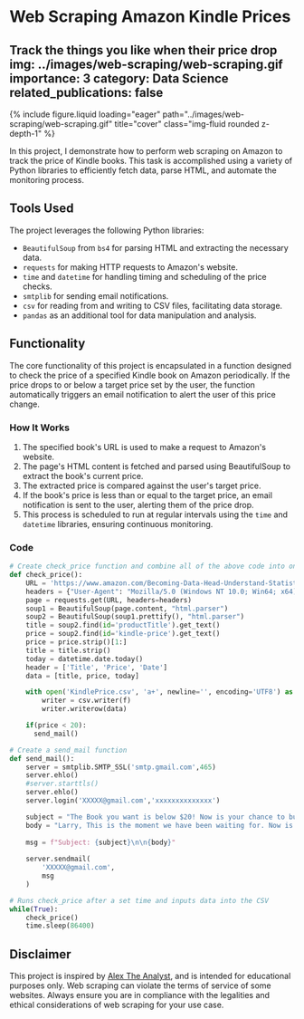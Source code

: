 # Web Scraping Amazon Kindle Prices
Track the things you like when their price drop
img: ../images/web-scraping/web-scraping.gif
importance: 3
category: Data Science
related_publications: false
---

<div class="row">
    <div class="col-sm mt-3 mt-md-0">
        {% include figure.liquid loading="eager" path="../images/web-scraping/web-scraping.gif" title="cover" class="img-fluid rounded z-depth-1" %}
    </div>
</div>

In this project, I demonstrate how to perform web scraping on Amazon to track the price of Kindle books. This task is accomplished using a variety of Python libraries to efficiently fetch data, parse HTML, and automate the monitoring process.

## Tools Used

The project leverages the following Python libraries:

- `BeautifulSoup` from `bs4` for parsing HTML and extracting the necessary data.
- `requests` for making HTTP requests to Amazon's website.
- `time` and `datetime` for handling timing and scheduling of the price checks.
- `smtplib` for sending email notifications.
- `csv` for reading from and writing to CSV files, facilitating data storage.
- `pandas` as an additional tool for data manipulation and analysis.

## Functionality

The core functionality of this project is encapsulated in a function designed to check the price of a specified Kindle book on Amazon periodically. If the price drops to or below a target price set by the user, the function automatically triggers an email notification to alert the user of this price change.

### How It Works

1. The specified book's URL is used to make a request to Amazon's website.
2. The page's HTML content is fetched and parsed using BeautifulSoup to extract the book's current price.
3. The extracted price is compared against the user's target price.
4. If the book's price is less than or equal to the target price, an email notification is sent to the user, alerting them of the price drop.
5. This process is scheduled to run at regular intervals using the `time` and `datetime` libraries, ensuring continuous monitoring.

### Code
```python
# Create check_price function and combine all of the above code into one function
def check_price():
    URL = 'https://www.amazon.com/Becoming-Data-Head-Understand-Statistics-ebook/dp/B092TSVZJ8/ref=tmm_kin_swatch_0?_encoding=UTF8&qid=&sr='
    headers = {"User-Agent": "Mozilla/5.0 (Windows NT 10.0; Win64; x64) AppleWebKit/537.36 (KHTML, like Gecko) Chrome/122.0.0.0 Safari/537.36", "Accept-Encoding":"gzip, deflate", "Accept":"text/html,application/xhtml+xml,application/xml;q=0.9,*/*;q=0.8", "DNT":"1","Connection":"close", "Upgrade-Insecure-Requests":"1"}
    page = requests.get(URL, headers=headers)
    soup1 = BeautifulSoup(page.content, "html.parser")
    soup2 = BeautifulSoup(soup1.prettify(), "html.parser")
    title = soup2.find(id='productTitle').get_text()
    price = soup2.find(id='kindle-price').get_text()
    price = price.strip()[1:]
    title = title.strip()
    today = datetime.date.today()
    header = ['Title', 'Price', 'Date']
    data = [title, price, today]

    with open('KindlePrice.csv', 'a+', newline='', encoding='UTF8') as f:
        writer = csv.writer(f)
        writer.writerow(data)

    if(price < 20):
      send_mail()

# Create a send_mail function
def send_mail():
    server = smtplib.SMTP_SSL('smtp.gmail.com',465)
    server.ehlo()
    #server.starttls()
    server.ehlo()
    server.login('XXXXX@gmail.com','xxxxxxxxxxxxxx')

    subject = "The Book you want is below $20! Now is your chance to buy!"
    body = "Larry, This is the moment we have been waiting for. Now is your chance to pick up the book Becoming a Data Head. Don't mess it up! Link here: https://www.amazon.com/Becoming-Data-Head-Understand-Statistics-ebook/dp/B092TSVZJ8/ref=tmm_kin_swatch_0?_encoding=UTF8&qid=&sr="
   
    msg = f"Subject: {subject}\n\n{body}"
    
    server.sendmail(
        'XXXXX@gmail.com',
        msg
    )

# Runs check_price after a set time and inputs data into the CSV
while(True):
    check_price()
    time.sleep(86400)
```

## Disclaimer

This project is inspired by [Alex The Analyst](https://www.youtube.com/@AlexTheAnalyst), and is intended for educational purposes only. Web scraping can violate the terms of service of some websites. Always ensure you are in compliance with the legalities and ethical considerations of web scraping for your use case.
